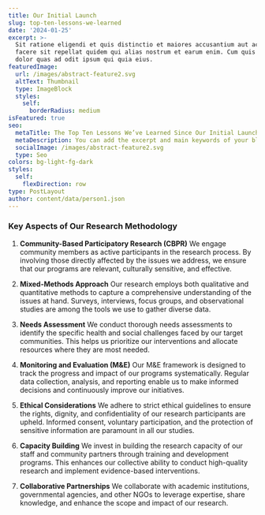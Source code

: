 ```yaml
---
title: Our Initial Launch
slug: top-ten-lessons-we-learned
date: '2024-01-25'
excerpt: >-
  Sit ratione eligendi et quis distinctio et maiores accusantium aut accusamus
  facere sit repellat quidem qui alias nostrum et earum enim. Cum quis sint eos
  dolor quas ad odit ipsum qui quia eius.
featuredImage:
  url: /images/abstract-feature2.svg
  altText: Thumbnail
  type: ImageBlock
  styles:
    self:
      borderRadius: medium
isFeatured: true
seo:
  metaTitle: The Top Ten Lessons We’ve Learned Since Our Initial Launch
  metaDescription: You can add the excerpt and main keywords of your blog post here.
  socialImage: /images/abstract-feature2.svg
  type: Seo
colors: bg-light-fg-dark
styles:
  self:
    flexDirection: row
type: PostLayout
author: content/data/person1.json
---
```

### Key Aspects of Our Research Methodology

1.  **Community-Based Participatory Research (CBPR)**
    We engage community members as active participants in the research process. By involving those directly affected by the issues we address, we ensure that our programs are relevant, culturally sensitive, and effective.

2.  **Mixed-Methods Approach**
    Our research employs both qualitative and quantitative methods to capture a comprehensive understanding of the issues at hand. Surveys, interviews, focus groups, and observational studies are among the tools we use to gather diverse data.

3.  **Needs Assessment**
    We conduct thorough needs assessments to identify the specific health and social challenges faced by our target communities. This helps us prioritize our interventions and allocate resources where they are most needed.

4.  **Monitoring and Evaluation (M\&E)**
    Our M\&E framework is designed to track the progress and impact of our programs systematically. Regular data collection, analysis, and reporting enable us to make informed decisions and continuously improve our initiatives.

5.  **Ethical Considerations**
    We adhere to strict ethical guidelines to ensure the rights, dignity, and confidentiality of our research participants are upheld. Informed consent, voluntary participation, and the protection of sensitive information are paramount in all our studies.

6.  **Capacity Building**
    We invest in building the research capacity of our staff and community partners through training and development programs. This enhances our collective ability to conduct high-quality research and implement evidence-based interventions.

7.  **Collaborative Partnerships**
    We collaborate with academic institutions, governmental agencies, and other NGOs to leverage expertise, share knowledge, and enhance the scope and impact of our research.



